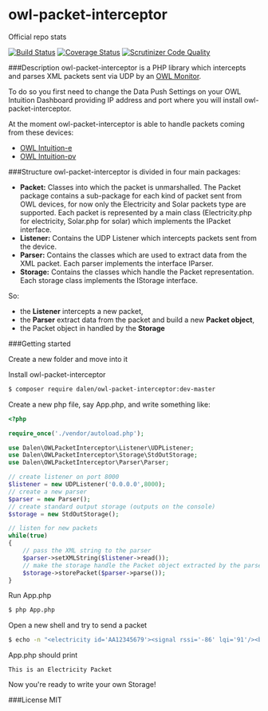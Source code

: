 owl-packet-interceptor
======================
Official repo stats

[![Build Status](https://travis-ci.org/danieleorler/owl-packet-interceptor.svg?branch=master)](https://travis-ci.org/danieleorler/owl-packet-interceptor)
[![Coverage Status](https://coveralls.io/repos/danieleorler/owl-packet-interceptor/badge.svg?branch=master)](https://coveralls.io/r/danieleorler/owl-packet-interceptor?branch=master)
[![Scrutinizer Code Quality](https://scrutinizer-ci.com/g/danieleorler/owl-packet-interceptor/badges/quality-score.png?b=master)](https://scrutinizer-ci.com/g/danieleorler/owl-packet-interceptor/?branch=master)

###Description
owl-packet-interceptor is a PHP library which intercepts and parses XML packets sent via UDP by an [OWL Monitor].

To do so you first need to change the Data Push Settings on your OWL Intuition Dashboard providing IP address and port where you will install owl-packet-interceptor.

At the moment owl-packet-interceptor is able to handle packets coming from these devices:
* [OWL Intuition-e]
* [OWL Intuition-pv]

###Structure
owl-packet-interceptor is divided in four main packages:
* **Packet:** Classes into which the packet is unmarshalled. The Packet package contains a sub-package for each kind of packet sent from OWL devices, for now only the Electricity and Solar packets type are supported.
Each packet is represented by a main class (Electricity.php for electricity, Solar.php for solar) which implements the IPacket interface.
* **Listener:** Contains the UDP Listener which intercepts packets sent from the device.
* **Parser:** Contains the classes which are used to extract data from the XML packet. Each parser implements the interface IParser.
* **Storage:** Contains the classes which handle the Packet representation. Each storage class implements the IStorage interface.

So:
* the **Listener** intercepts a new packet,
* the **Parser** extract data from the packet and build a new **Packet object**,
* the Packet object in handled by the **Storage**


###Getting started

Create a new folder and move into it

Install owl-packet-interceptor

```bash
$ composer require dalen/owl-packet-interceptor:dev-master
```

Create a new php file, say App.php, and write something like:


```php
<?php

require_once('./vendor/autoload.php');

use Dalen\OWLPacketInterceptor\Listener\UDPListener;
use Dalen\OWLPacketInterceptor\Storage\StdOutStorage;
use Dalen\OWLPacketInterceptor\Parser\Parser;

// create listener on port 8000
$listener = new UDPListener('0.0.0.0',8000);
// create a new parser
$parser = new Parser();
// create standard output storage (outputs on the console) 
$storage = new StdOutStorage();

// listen for new packets
while(true)
{
    // pass the XML string to the parser
    $parser->setXMLString($listener->read());
    // make the storage handle the Packet object extracted by the parser
    $storage->storePacket($parser->parse());
}
```

Run App.php

```bash
$ php App.php
```

Open a new shell and try to send a packet

```bash
$ echo -n "<electricity id='AA12345679'><signal rssi='-86' lqi='91'/><battery level='100%'/><chan id='0'><curr units='w'>1288.00</curr><day units='wh'>9904.89</day></chan></electricity>" | nc -4u -q1 127.0.0.1 8000 > /dev/null 2>/dev/null &
```

App.php should print

```
This is an Electricity Packet
```

Now you're ready to write your own Storage!

###License
MIT

[OWL Monitor]:http://www.theowl.com/
[OWL Intuition-e]:http://www.theowl.com/index.php/energy-monitors/remote-monitoring/intuition-e/
[OWL Intuition-pv]:http://www.theowl.com/index.php/energy-monitors/solar-pv-monitoring/intuition-pv/